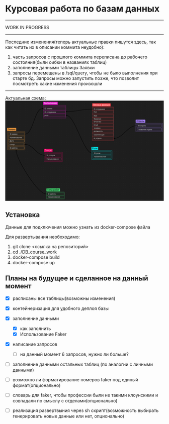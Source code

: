 # Курсовая работа по базам данных
****
WORK IN PROGRESS
****
Последние изменения(теперь актуальные правки пишутся здесь, так как читать их в описании коммита неудобно):

1) часть запросов с прошлого коммита переписана до рабочего состояния(были оибки в названиях таблиц)
2) заполнение данными таблицы Заявки
3) запросы перемещены в /sql/query, чтобы не было выполнения при старте бд. Запросы можно запустить позже, что позволит посмотреть какие изменения произошли

****
Актуальная схема:
![Схема БД](./pictures/shema.png)
## Установка
Данные для подключения можно узнать из docker-compose файла

Для развертывания необхходимо:
1) git clone <ссылка на репозиторий>
2) cd ./DB_course_work
3) docker-compose build
4) docker-compose up

## Планы на будущее и сделанное на данный момент
- [x] расписаны все таблицы(возможны изменения)
- [x] контейнеризация для удобного деплоя базы 
- [x] заполнение данными
  - [x] как заполнить
  - [x] Использование Faker
- [x] написание запросов
  - [ ] на данный момент 6 запросов, нужно ли больше?
- [ ] заполнение данными остальных таблиц (по аналогии с личными данными)
- [ ] возможно ли форматирование номеров faker под единый формат(опционально)
- [ ] словарь для faker, чтобы профессии были не такими клоунскими и совпадали по смыслу с отделами(опционально)
- [ ] реализация развертвыния через sh скрипт(возможность выбирать генерировать новые данные или нет, опционально)

